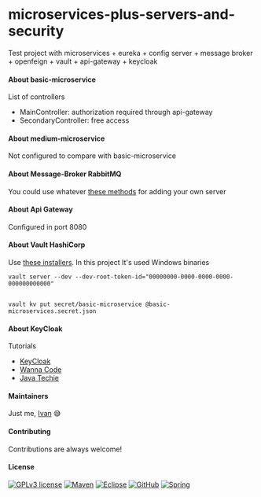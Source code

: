 # microservices-plus-servers-and-security

Test project with microservices + eureka + config server + message broker + openfeign + vault + api-gateway + keycloak 

#### About basic-microservice

List of controllers

   - MainController: authorization required through api-gateway
   - SecondaryController: free access
	
	
#### About medium-microservice

Not configured to compare with basic-microservice

	
#### About Message-Broker RabbitMQ

You could use whatever [these methods](https://www.rabbitmq.com/download.html) for adding your own server


#### About Api Gateway

Configured in port 8080


#### About Vault HashiCorp

Use [these installers](https://developer.hashicorp.com/vault/downloads). In this project It's used Windows binaries

```
vault server --dev --dev-root-token-id="00000000-0000-0000-0000-000000000000"


vault kv put secret/basic-microservice @basic-microservices.secret.json

```

#### About KeyCloak

   Tutorials
	
   - [KeyCloak](https://www.keycloak.org/getting-started/getting-started-zip)
   - [Wanna Code](https://www.youtube.com/playlist?list=PL145AyWAbMDhwUbBL74s1D2ZV9EqBaQ1t)
   - [Java Techie](https://www.youtube.com/watch?v=KpITcN7O53Y)
	

#### Maintainers

Just me, [Ivan](https://github.com/Ivan-Montes) :sweat_smile:


#### Contributing

Contributions are always welcome! 


#### License

[![GPLv3 license](https://img.shields.io/badge/License-GPLv3-blue.svg)](https://choosealicense.com/licenses/gpl-3.0/)
[![Maven](https://badgen.net/badge/icon/maven?icon=maven&label)](https://https://maven.apache.org/)
[![Eclipse](https://badgen.net/badge/icon/eclipse?icon=eclipse&label)](https://https://eclipse.org/)
[![GitHub](https://badgen.net/badge/icon/github?icon=github&label)](https://github.com)
[![Spring](https://img.shields.io/badge/spring-blue?logo=Spring&logoColor=white)](https://spring.io)